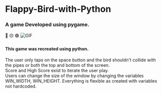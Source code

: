 # Flappy-Bird-with-Python
### A game Developed using pygame.
:red_circle: :yellow_circle: :green_circle:
![GIF](https://github.com/Abdelrahmanhassan1/My-Assets/blob/master/Flappy%20Bird.gif)

#### This game was recreated using python.

The user only taps on the space button and the bird shouldn't collide with the pipes or both the top and bottom of the screen.<br>
Score and High Score exist to iterate the user play. <br>
Users can change the size of the window by changing the variables WIN_WIDTH, WIN_HEIGHT. Everything is flexible as created with variables not hardcoded.
